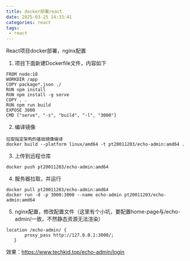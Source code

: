 ```yaml
---
title: docker部署react
date: 2025-03-25 14:33:41
categories: react
tags: 
 - react
---
```


React项目docker部署，nginx配置

1. 项目下面新建Dockerfile文件，内容如下
```
FROM node:18
WORKDIR /app
COPY package*.json ./
RUN npm install
RUN npm install -g serve
COPY . .
RUN npm run build
EXPOSE 3000
CMD ["serve", "-s", "build", "-l", "3000"]
```
2. 编译镜像
```
拉取指定架构的基础镜像编译
docker build --platform linux/amd64 -t pt20011203/echo-admin:amd64 .
```
3. 上传到远程仓库
```
docker push pt20011203/echo-admin:amd64
```
4. 服务器拉取，并运行
```
docker pull pt20011203/echo-admin:amd64
docker run -d -p 3000:3000 --name echo-admin pt20011203/echo-admin:amd64
```
5. nginx配置，修改配置文件（这里有个小坑，要配置home-page与/echo-admin/一致，不然静态资源无法渲染）
```
location /echo-admin/ {
       proxy_pass http://127.0.0.1:3000/;
   }
```
   效果：https://www.techkid.top/echo-admin/login
 